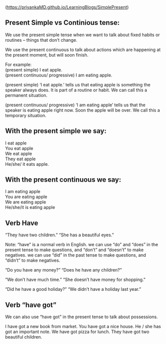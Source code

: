 (https://priyankaMD.github.io/LearningBlogs/SimplePresent)

## Present Simple vs Continious tense:

We use the present simple tense when we want to talk about fixed habits or routines – things that don’t change.<br />

We use the present continuous to talk about actions which are happening at the present moment, but will soon finish.<br />

For example: <br />
(present simple) I eat apple.<br />
(present continuous/ progressive) I am eating apple.<br />

(present simple) ‘I eat apple.’ tells us that eating apple is something the speaker always does. It is part of a routine 
or habit. We can call this a permanent situation.<br />

(present continuous/ progressive) ‘I am eating apple’ tells us that the speaker is eating apple right now. Soon the apple 
will be over. We call this a temporary situation.<br />

## With the present simple we say:<br />

I eat apple<br />
You eat apple<br />
We eat apple<br />
They eat apple<br />
He/she/ it eats apple.<br />

## With the present continuous we say:<br />

I am eating apple<br />
You are eating apple<br />
We are eating apple<br />
He/she/it is eating apple<br />

## Verb Have 

“They have two children.”
“She has a beautiful eyes.”

Note: “have” is a normal verb in English. we can use “do” and “does” in the present tense to make questions, 
and “don’t” and “doesn’t” to make negatives. we can use “did” in the past tense to make questions, 
and “didn’t” to make negatives.

“Do you have any money?”
“Does he have any children?”

“We don’t have much time.”
“She doesn’t have money for shopping.”

“Did he have a good holiday?”
“We didn’t have a holiday last year.”

## Verb “have got”
We can also use “have got” in the present tense to talk about possessions.

I have got a new book from market.
You have got a nice house.
He / she has got an important note.
We have got pizza for lunch.
They have got two beautiful children.
